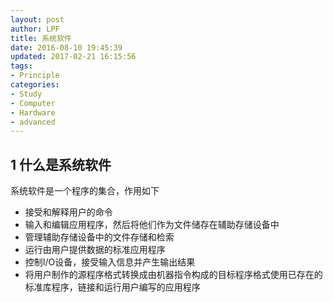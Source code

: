 ```yaml
---
layout: post
author: LPF
title: 系统软件
date: 2016-08-10 19:45:39
updated: 2017-02-21 16:15:56
tags:
- Principle
categories:
- Study
- Computer
- Hardware
- advanced
---
```

## 1 什么是系统软件
系统软件是一个程序的集合，作用如下

- 接受和解释用户的命令
- 输入和编辑应用程序，然后将他们作为文件储存在辅助存储设备中
- 管理辅助存储设备中的文件存储和检索
- 运行由用户提供数据的标准应用程序
- 控制I/O设备，接受输入信息并产生输出结果
- 将用户制作的源程序格式转换成由机器指令构成的目标程序格式使用已存在的标准库程序，链接和运行用户编写的应用程序